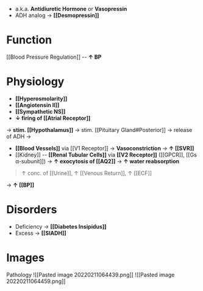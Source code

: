 - a.k.a. **Antidiuretic Hormone** or **Vasopressin**
- ADH analog → **[[Desmopressin]]**

# Function
[[Blood Pressure Regulation]] -- **↑ BP**

# Physiology
- **[[Hyperosmolarity]]**
- **[[Angiotensin II]]**
- **[[Sympathetic NS]]**
- **↓ firing of [[Atrial Receptor]]**

→ **stim. [[Hypothalamus]]** → stim. [[Pituitary Gland#Posterior]] → release of ADH → 
- **[[Blood Vessels]]** via [[V1 Receptor]] → **Vasoconstriction** → **↑ [[SVR]]**
- [[Kidney]] -- **[[Renal Tubular Cells]]** via **[[V2 Receptor]]** ([[GPCR]], [[Gs α-subunit]]) → **↑ exocytosis of [[AQ2]]** → **↑ water reabsorption**
> ↑ conc. of [[Urine]], ↑ [[Venous Return]], ↑ [[ECF]]

→ **↑ [[BP]]**

# Disorders
- Deficiency → **[[Diabetes Insipidus]]**
- Excess → **[[SIADH]]**

# Images
Pathology
![[Pasted image 20220211064439.png]]
![[Pasted image 20220211064459.png]]